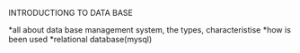INTRODUCTIONG TO DATA BASE

*all about data base management system, the types, characteristise
*how is been used
*relational database(mysql)
